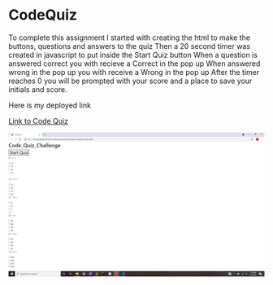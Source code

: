 # CodeQuiz

To complete this assignment
I started with creating the html to make the buttons, questions and answers to the quiz
Then a 20 second timer was created in javascript to put inside the Start Quiz button
When a question is answered correct you with recieve a Correct in the pop up
When answered wrong in the pop up you with receive a Wrong in the pop up
After the timer reaches 0 you will be prompted with your score and a place to save your initials and score.

Here is my deployed link

[Link to Code Quiz](https://joelbal.github.io/CodeQuiz/)



![Code Quiz Image](./Screenshot.png)
